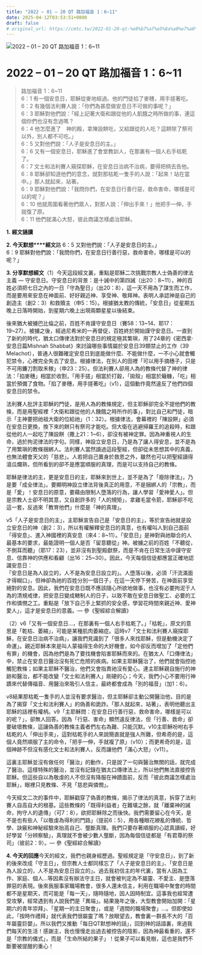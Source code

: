```yaml
---
title: "2022 – 01 – 20 QT 路加福音 1：6~11"
date: 2025-04-12T03:53:51+0800
draft: false
# original_url: https://cmtc.tw/2022-01-20-qt-%e8%b7%af%e5%8a%a0%e7%a6%8f%e9%9f%b3-1%ef%bc%9a611
---
```


![2022 – 01 – 20 QT 路加福音 1：6~11](/images/qt.jpg   "2022 – 01 – 20 QT 路加福音 1：6~11")

# 2022 – 01 – 20 QT 路加福音 1：6~11

> 路加福音 1：6~11  
> 6：1 有一個安息日，耶穌從麥地經過。他的門徒掐了麥穗，用手搓著吃。  
> 6：2 有幾個法利賽人說：「你們為甚麼做安息日不可做的事呢？」  
> 6：3 耶穌對他們說：「經上記著大衛和跟從他的人飢餓之時所做的事，連這個你們也沒有念過嗎？  
> 6：4 他怎麼進了　神的殿，拿陳設餅吃，又給跟從的人吃？這餅除了祭司以外，別人都不可吃。」  
> 6：5 又對他們說：「人子是安息日的主。」  
> 6：6 又有一個安息日，耶穌進了會堂教訓人，在那裏有一個人右手枯乾了。  
> 6：7 文士和法利賽人窺探耶穌，在安息日治病不治病，要得把柄去告他。  
> 6：8 耶穌卻知道他們的意念，就對那枯乾一隻手的人說：「起來！站在當中。」那人就起來，站著。  
> 6：9 耶穌對他們說：「我問你們，在安息日行善行惡，救命害命，哪樣是可以的呢？」  
> 6：10 他就周圍看著他們眾人，對那人說：「伸出手來！」他把手一伸，手就復了原。  
> 6：11 他們就滿心大怒，彼此商議怎樣處治耶穌。

**1.** **經文誦讀**

**2. 今天默想****經文**路 6：5 又對他們說：「人子是安息日的主。」  
6：9 耶穌對他們說：「我問你們，在安息日行善行惡，救命害命，哪樣是可以的呢？」

**3. 分享默想經文**（1）今天這段經文裏，重點是耶穌二次挑戰宗教人士偽善的律法主義 — 守安息日。守安息日的背景：是十誡中的第四誡（出20：8~11），神的百姓必須把七日之內的一日「守為聖日」（出20：8），這一天不用為了謀生而工作，而是要用來安息在神面前、好好親近神、享受神、敬拜神。表明人承認神是自己的創造主（創2：3）和救贖主（申5：15）。根據猶太教的傳統，「安息日」從星期五晚上日落時開始，到星期六晚上出現兩顆星星以後結束。

後來猶大被擄巴比倫之前，百姓不肯謹守安息日（賽58：13~14、耶17：19~27）。被擄之後，經過尼希米的一再督促，百姓終於開始謹守安息日。一直到了新約的時代，猶太口傳律法對於安息日的規定極其繁瑣，用了24章的《密西拿·安息日篇Mishnah Shabbat》來討論哪些事情屬於安息日39類禁止的工作（39 Melachot），普通人很難確定安息日到底能做什麼、不能做什麼，一不小心就會觸犯禁令，心裡完全失去了安息。根據律法，在別人的田裡「可以用手摘穗子，只是不可用鐮刀割取禾稼」（申23：25）。但法利賽人卻用人為的教條代替了神的律法：「掐麥穗」相當於收割，「用手搓」相當於打穀，「拋殼」相當於簸糠，「吃」相當於預備了食物。「掐了麥穗，用手搓著吃」（v1），這個動作竟然違反了他們四個安息日的禁令。

法利賽人批評主耶穌的門徒，是用人為的教條規定，但主耶穌卻完全不提他們的教條，而是用聖經裡「大衛和跟從他的人饑餓之時所作的事」，對比自己和門徒，暗示「主神要把祂祖大衛的位給祂」（1：32）。根據律法，會幕裡的「陳設餅」必須在安息日更換，換下來的餅只有祭司才能吃。但大衛在逃避掃羅王的追殺時，和跟從他的人一起吃了陳設餅（撒上21：1~6），卻沒有被神定罪。因為神重視人的生命，過於拘泥律法的字句。同樣，神設立安息日，乃是為了讓人得安息，並不是為了用繁瑣的教條捆綁人。法利賽人當然讀過這段聖經，但卻從未思想其中的真義，也無法體會天父的「慈悲」。人若把自己置身於救恩之外，雖然也可以把聖經讀得滾瓜爛熟，但所看到的卻不是應當順服的真理，而是可以支持自己的教條。

耶穌是律法的主，更是安息日的主，耶穌來到世上，並不是為了「廢除律法」，乃是要「成全律法」。要顯明神設立律法背後真正的用意，不是捆綁人的「宗教」，而是「愛」！安息日的原意，要藉由限制人墮落的行為，讓人學習「愛神愛人」。但是宗教人士卻不明其意，又自創許多的「人的規矩」，拿雞毛當令箭，耶穌卻不吃這一套，反過來「教育他們」什麼是「神的真理」。

v5「人子是安息日的主」，主耶穌宣告自己是「安息日的主」，等於宣告祂就是設立安息日的神（創2：3），所以有權解釋安息日的真意，也有權叫人到自己面前「得安息」、進入神國裡的真安息（來4：8~11）。「安息日」是神對與祂聯合的人最基本的要求，最能證明一個人是否「留意聽從」神。被擄之前的百姓「不聽從，不側耳而聽」（耶17：23），並非沒有到聖殿獻祭，而是不肯在日常生活中謹守安息、信靠神的供應和看顧（出16：25~30）。因此，今天每個信徒都應當正確地認識安息日：  
「安息日是為人設立的，人不是為安息日設立的」。人墮落以後，必須「汗流滿面才得糊口」，但神卻為祂的百姓分別一個日子，在這一天停下勞苦，在神面前享受絕對的安息。因此，我們在安息日既不應該隨心所欲地做事，也沒有必要拘泥于人為的清規戒律，把安息日變成轄制人的日子，以致不敢在安息日做聖工、必要的工作和憐憫之工。重點是「放下自己手上緊抓的安全感，學習花時間來親近神、愛神愛人」，這才是安息日的意義。— 參《聖經綜合解讀》

（2）v6「又有一個安息日…，在那裏有一個人右手枯乾了。」「枯乾」，原文的意思是「乾枯、萎縮」，可能是某種肌肉萎縮症。這時v7「文士和法利賽人窺探耶穌，在安息日治病不治病」，讓我們見識到了「很多人來找耶穌，但是動機決定了命運」。親近耶穌本來是叫人蒙福得生命的大好機會，如今卻反而增加了「定他們有罪」的機會，因為他們是為了要找機會陷害耶穌而來的。在猶太人「口傳律法」中，禁止在安息日醫治沒有死亡危險的疾病。如果主耶穌醫治了，他們就會指控祂觸犯教條；如果主耶穌不醫治，他們又會指責祂沒有愛心。連主耶穌親自施行的神跡和醫治，都不能改變「文士和法利賽人」剛硬的心；今天，我們小心不要用行神蹟來代替傳福音、用醫治來吸引人信主，最終都會成為「別的福音」（加1：6）。

v8結果那枯乾一隻手的人並沒有要求醫治，但主耶穌卻主動公開醫治他，目的是為了揭穿「文士和法利賽人」的偽善和詭詐。「那人就起來，站著」，表明他聽出主耶穌的話裡有權柄。v9「主耶穌問：在安息日行善行惡，救命害命，哪樣是可以的呢？」，卻無人回答。因為「行惡、害命」顯然違反律法，但「行善、救命」卻要破壞教條，這讓偽善的教條主義者們左右為難、只能沉默。v10主耶穌吩咐右手枯乾的人「伸出手來」，這對枯乾手的人來說簡直就是強人所難，但希奇的是，這個人竟然順服了主的命令，「把手一伸，手就複了原」（v10）；而更希奇的是，這個神跡不但沒有感化文士和法利賽人，反而讓他們「滿心大怒」（v11）。

這裏主耶穌並沒有做任何「醫治」的動作，只是說了一句與醫治無關的話，就完成了醫治。這樣特殊的醫治，並沒有記錄在猶太口傳律法上，所以他們無法直接控告耶穌。但這些自以為敬虔的人不但沒有降服在神蹟面前，反而「彼此商議怎樣處治耶穌」，眼裡只見教條、不見「慈悲與憐憫」。

今天經文二次的事件中，耶穌戳穿了偽善的教條，揭示了律法的真意，拆穿了法利賽人自高自大的根基。這些教條的「既得利益者」在難堪之餘，就「離棄神的誡命，拘守人的遺傳」（可7：8），欲把耶穌除之而後快。我們需要留心在今天，是不是也有些人「以敬虔為得利的門路」（提前6：5），用各種眼花繚亂的傳統、哲學、訣竅和神秘經驗來抬高自己、壟斷真理。我們只要存著順服的心認真讀經，好好學習「分辨察驗」，真理就不會被少數人壟斷，因為每個信徒都是「有君尊的祭司」（彼前2：9）。— 參《聖經綜合解讀》

**4. 今天的回應**今天的經文，我們也親身經歷過。聖經規定是「守安息日」，到了新約後來改成「守主日」，但宗教人士都同樣忘了「人子是安息日的主」、「安息日是為人設立的，人不是為安息日設立的」。過去我初信主的年代裏，當有人因為工作、家庭、個人…等因素沒有辦法守主日，就會被判定為不屬靈、不愛主、是墮落罪惡的表現。後來我服事家職場教會，很多人還未信主，利用在職場中聚會的時間都不是星期天，而可能是「每一天」，隨時隨地，因人因時制宜。這事我也經常遭受攻擊，經常遇到有人說我們是「異端」。結果幾年之後，大型教會開始加開：「星期六的青年崇拜」、「星期一的主日聚會」，或是「週間的職場聚會」…。但即使如此，「按時作禮拜」就代表我們很屬靈了嗎？放眼望去，教會裏一群長不大的「百年屬靈巨嬰」。所以我們又推動「每日QT默想神的話」，回到神的話語裏，來過我們每天的生活！感謝主，我也慢慢走出過去被控告的陰影，因為神最看重的，還不是「宗教的儀式」，而是「生命所結的果子」！從果子可以看見樹，這也是我們不斷要被提醒的重心！
